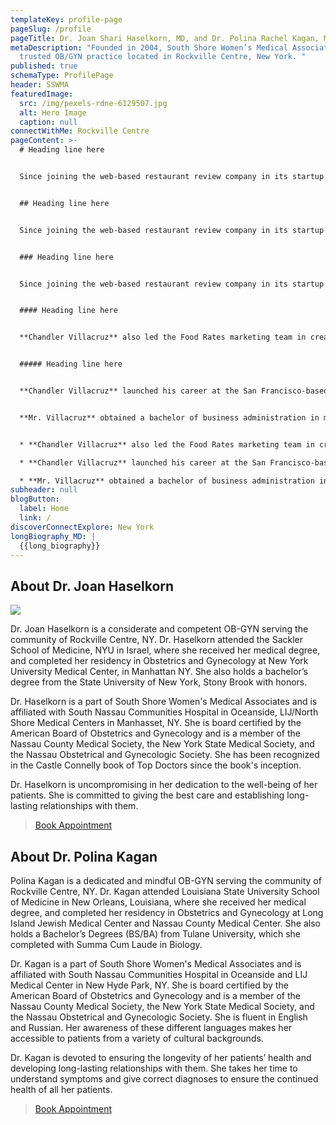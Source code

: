 ```yaml
---
templateKey: profile-page
pageSlug: /profile
pageTitle: Dr. Joan Shari Haselkorn, MD, and Dr. Polina Rachel Kagan, MD
metaDescription: "Founded in 2004, South Shore Women’s Medical Associates is a
  trusted OB/GYN practice located in Rockville Centre, New York. "
published: true
schemaType: ProfilePage
header: SSWMA
featuredImage:
  src: /img/pexels-rdne-6129507.jpg
  alt: Hero Image
  caption: null
connectWithMe: Rockville Centre
pageContent: >-
  # Heading line here


  Since joining the web-based restaurant review company in its startup phase, **Chandler Villacruz** has spearheaded market research activities that have allowed the firm to build effective advertising campaigns and achieve sound business growth.


  ## Heading line here


  Since joining the web-based restaurant review company in its startup phase, **Chandler Villacruz** has spearheaded market research activities that have allowed the firm to build effective advertising campaigns and achieve sound business growth.


  ### Heading line here


  Since joining the web-based restaurant review company in its startup phase, **Chandler Villacruz** has spearheaded market research activities that have allowed the firm to build effective advertising campaigns and achieve sound business growth.


  #### Heading line here


  **Chandler Villacruz** also led the Food Rates marketing team in creating a successful *user rewards program* that boosted online signups by 10,000 accounts in its first 30 days. For his achievements in his field, the [San Francisco Business Times](file:///home/surajit/Downloads/executives%20(2)/executives/profile.html#) recognized him as one of its “40 Under 40” *business leaders* in 2014.


  ##### Heading line here


  **Chandler Villacruz** launched his career at the San Francisco-based Healthy Living. After only six years with the firm, he advanced from his position of marketing associate to the role of marketing director.


  **Mr. Villacruz** obtained a bachelor of business administration in marketing from the Mays Business School at Texas A&M University, where he pursued the Advertising Strategy career track. Subsequently, he earned a master of science in marketing at the University of Southern California.


  * **Chandler Villacruz** also led the Food Rates marketing team in creating a successful *user rewards program* that boosted online signups by 10,000 accounts in its first 30 days. For his achievements in his field, the [San Francisco Business Times](file:///home/surajit/Downloads/executives%20(2)/executives/profile.html#) recognized him as one of its “40 Under 40” *business leaders* in 2014.

  * **Chandler Villacruz** launched his career at the San Francisco-based Healthy Living. After only six years with the firm, he advanced from his position of marketing associate to the role of marketing director.

  * **Mr. Villacruz** obtained a bachelor of business administration in marketing from the Mays Business School at Texas A&M University, where he pursued the Advertising Strategy career track. Subsequently, he earned a master of science in marketing at the University of Southern California.
subheader: null
blogButton:
  label: Home
  link: /
discoverConnectExplore: New York
longBiography_MD: |
  {{long_biography}}
---
```

## About Dr. Joan Haselkorn

![](/img/dr.-joan-shari-haselkorn.jpg)

Dr. Joan Haselkorn is a considerate and competent OB-GYN serving the community of Rockville Centre, NY. Dr. Haselkorn attended the Sackler School of Medicine, NYU in Israel, where she received her medical degree, and completed her residency in Obstetrics and Gynecology at New York University Medical Center, in Manhattan NY. She also holds a bachelor’s degree from the State University of New York, Stony Brook with honors.

Dr. Haselkorn is a part of South Shore Women's Medical Associates and is affiliated with South Nassau Communities Hospital in Oceanside, LIJ/North Shore Medical Centers in Manhasset, NY. She is board certified by the American Board of Obstetrics and Gynecology and is a member of the Nassau County Medical Society, the New York State Medical Society, and the Nassau Obstetrical and Gynecologic Society. She has been recognized in the Castle Connelly book of Top Doctors since the book's inception. 

Dr. Haselkorn is uncompromising in her dedication to the well-being of her patients. She is committed to giving the best care and establishing long-lasting relationships with them.

> [Book Appointment](https://www.zocdoc.com/doctor/joan-haselkorn-md-175298)

## About Dr. Polina Kagan

Polina Kagan is a dedicated and mindful OB-GYN serving the community of Rockville Centre, NY. Dr. Kagan attended Louisiana State University School of Medicine in New Orleans, Louisiana, where she received her medical degree, and completed her residency in Obstetrics and Gynecology at Long Island Jewish Medical Center and Nassau County Medical Center. She also holds a Bachelor’s Degrees (BS/BA) from Tulane University, which she completed with Summa Cum Laude in Biology. 

Dr. Kagan is a part of South Shore Women's Medical Associates and is affiliated with South Nassau Communities Hospital in Oceanside and LIJ Medical Center in New Hyde Park, NY. She is board certified by the American Board of Obstetrics and Gynecology and is a member of the Nassau County Medical Society, the New York State Medical Society, and the Nassau Obstetrical and Gynecologic Society. She is fluent in English and Russian. Her awareness of these different languages makes her accessible to patients from a variety of cultural backgrounds. 

Dr. Kagan is devoted to ensuring the longevity of her patients’ health and developing long-lasting relationships with them. She takes her time to understand symptoms and give correct diagnoses to ensure the continued health of all her patients.

> [B﻿ook Appointment](https://www.zocdoc.com/doctor/polina-kagan-md-175297)